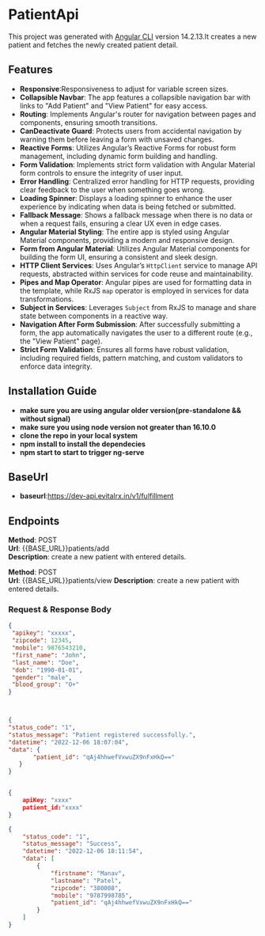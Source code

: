 # PatientApi

This project was generated with [Angular CLI](https://github.com/angular/angular-cli) version 14.2.13.It creates a new patient and fetches the newly created patient detail.

## Features

- **Responsive**:Responsiveness to adjust for variable screen sizes.
- **Collapsible Navbar**: The app features a collapsible navigation bar with links to "Add Patient" and "View Patient" for easy access.
- **Routing**: Implements Angular's router for navigation between pages and components, ensuring smooth transitions.
- **CanDeactivate Guard**: Protects users from accidental navigation by warning them before leaving a form with unsaved changes.
- **Reactive Forms**: Utilizes Angular’s Reactive Forms for robust form management, including dynamic form building and handling.
- **Form Validation**: Implements strict form validation with Angular Material form controls to ensure the integrity of user input.
- **Error Handling**: Centralized error handling for HTTP requests, providing clear feedback to the user when something goes wrong.
- **Loading Spinner**: Displays a loading spinner to enhance the user experience by indicating when data is being fetched or submitted.
- **Fallback Message**: Shows a fallback message when there is no data or when a request fails, ensuring a clear UX even in edge cases.
- **Angular Material Styling**: The entire app is styled using Angular Material components, providing a modern and responsive design.
- **Form from Angular Material**: Utilizes Angular Material components for building the form UI, ensuring a consistent and sleek design.
- **HTTP Client Services**: Uses Angular’s `HttpClient` service to manage API requests, abstracted within services for code reuse and maintainability.
- **Pipes and Map Operator**: Angular pipes are used for formatting data in the template, while RxJS `map` operator is employed in services for data transformations.
- **Subject in Services**: Leverages `Subject` from RxJS to manage and share state between components in a reactive way.
- **Navigation After Form Submission**: After successfully submitting a form, the app automatically navigates the user to a different route (e.g., the "View Patient" page).
- **Strict Form Validation**: Ensures all forms have robust validation, including required fields, pattern matching, and custom validators to enforce data integrity.

## Installation Guide

- **make sure you are using angular older version(pre-standalone && without signal)**
- **make sure you using node version not greater than 16.10.0**
- **clone the repo in your local system**
- **npm install to install the dependecies**
- **npm start to start to trigger ng-serve**

## BaseUrl

- **baseurl**:https://dev-api.evitalrx.in/v1/fulfillment

## Endpoints

**Method**: POST  
 **Url**: {{BASE_URL}}patients/add  
 **Description**: create a new patient with entered details.

**Method**: POST  
 **Url**: {{BASE_URL}}patients/view
**Description**: create a new patient with entered details.

### Request & Response Body

```json
{
 "apikey": "xxxxx",
 "zipcode": 12345,
 "mobile": 9876543210,
 "first_name": "John",
 "last_name": "Doe",
 "dob": "1990-01-01",
 "gender": "male",
 "blood_group": "O+"
}



{
"status_code": "1",
"status_message": "Patient registered successfully.",
"datetime": "2022-12-06 18:07:04",
"data": {
       "patient_id": "qAj4hhwefVxwuZX9nFxHkQ=="
   }
}


{
    apiKey: "xxxx"
    patient_id:"xxxx"
}

{
    "status_code": "1",
    "status_message": "Success",
    "datetime": "2022-12-06 18:11:54",
    "data": [
        {
            "firstname": "Manav",
            "lastname": "Patel",
            "zipcode": "380008",
            "mobile": "9787998785",
            "patient_id": "qAj4hhwefVxwuZX9nFxHkQ=="
        }
    ]
}
```
